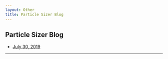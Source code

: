 ```yaml
---
layout: Other
title: Particle Sizer Blog
---
```


Particle Sizer Blog
-------------------

* [July 30, 2019](2019.07.30.html)

---
